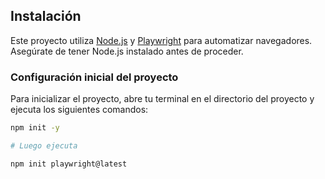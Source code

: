## Instalación

Este proyecto utiliza [Node.js](https://nodejs.org/) y [Playwright](https://playwright.dev/) para automatizar navegadores. Asegúrate de tener Node.js instalado antes de proceder.

### Configuración inicial del proyecto

Para inicializar el proyecto, abre tu terminal en el directorio del proyecto y ejecuta los siguientes comandos:

```bash
npm init -y

# Luego ejecuta 

npm init playwright@latest

